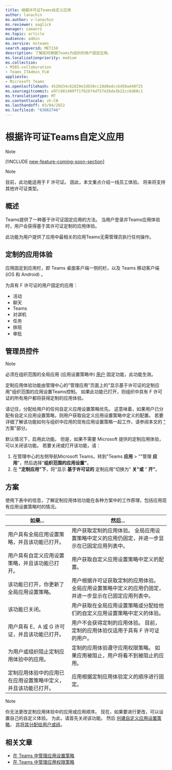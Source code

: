 ```yaml
---
title: 根据许可证Teams自定义应用
author: lanachin
ms.author: v-lanachin
ms.reviewer: aaglick
manager: samanro
ms.topic: article
audience: admin
ms.service: msteams
search.appverid: MET150
description: 了解如何根据Teams为组织的用户固定应用。
ms.localizationpriority: medium
ms.collection:
- M365-collaboration
- Teams_ITAdmin_FLW
appliesto:
- Microsoft Teams
ms.openlocfilehash: 4520d34c62829e2db50cc18d0edcc6450a440f25
ms.sourcegitcommit: e97c981489ff1f02674df57426da3b22cc6d68c1
ms.translationtype: MT
ms.contentlocale: zh-CN
ms.lasthandoff: 03/04/2022
ms.locfileid: "63062746"
---
```

# <a name="tailor-your-teams-apps-based-on-license"></a>根据许可证Teams自定义应用

> [!NOTE]
> [!INCLUDE [new-feature-coming-soon-section](includes/new-feature-coming-soon-section.md)]

> [!NOTE]
> 目前，此功能适用于 F 许可证。 因此，本文重点介绍一线员工体验。 将来将支持其他许可证类型。

## <a name="overview"></a>概述

Teams提供了一种基于许可证固定应用的方法。 当用户登录并Teams应用体验时，用户会获得基于其许可证定制的应用体验。

此功能为用户提供了应用中最相关的应用Teams无需管理员执行任何操作。

## <a name="tailored-app-experience"></a>定制的应用体验

应用固定到应用栏，即 Teams 桌面客户端一侧的栏，以及 Teams 移动客户端 (iOS 和 Android) 。

为具有 F 许可证的用户固定的应用：

- 活动
- 聊天
- Teams
- 对讲机
- 任务
- 排班
- 审批

## <a name="admin-controls"></a>管理员控件

> [!NOTE]
> 必须在组织范围的全局应用 (应用设置策略中) [用户](teams-app-setup-policies.md) 固定功能，此功能生效。

定制应用体验功能由管理中心的"管理应用"页面上的"显示基于许可证的定制应用"组织范围的应用[](manage-apps.md#manage-org-wide-app-settings)设置Teams控制。 如果此功能已打开，则组织中具有 F 许可证的所有用户都将获得定制的应用体验。

请记住，分配给用户的任何自定义应用设置策略优先。 这意味着，如果用户已分配有自定义应用设置策略，则用户获取自定义应用设置策略中定义的配置。 若要详细了解该功能如何与组织中应用的现有应用设置策略一起工作，请参阅本文的 ["](#scenarios) 方案"部分。

默认情况下，启用此功能。 但是，如果不需要 Microsoft 提供的定制应用体验，可以关闭该功能。 若要关闭或打开该功能，请：

1. 在管理中心的左侧导航Microsoft Teams，转到"Teams **应用** > ""管理 **应用**"，然后选择"**组织范围的应用设置"**。
2. 在 **"定制应用"下**，将"显示 **基于许可证的** 定制应用"切换为" **关"或** " **开"**。

## <a name="scenarios"></a>方案

使用下表中的信息，了解定制应用体验功能在各种方案中的工作原理，包括应用现有应用设置策略时的情况。

|如果...  |然后... |
|---------|---------|
|用户具有全局应用设置策略，并且该功能已打开。     | 用户获取定制的应用体验。 全局应用设置策略中定义的应用仍固定，并进一步显示在已固定应用列表中。      |
|用户具有自定义应用设置策略，并且该功能已打开。    |用户获取自定义应用设置策略中定义的配置。          |
|该功能已打开，你更新了全局应用设置策略。     |用户根据许可证获取定制的应用体验。 全局应用设置策略中定义的应用仍固定，并进一步显示在已固定应用列表中。          |
|该功能已关闭。   | 用户获取在全局应用设置策略或分配给他们的自定义应用设置策略中定义的体验。          |
|用户具有 E、A 或 G 许可证，并且该功能已打开。   | 用户不会获得定制的应用体验。 目前，定制的应用体验仅适用于具有 F 许可证的用户。        |
|为用户或组织阻止定制应用体验中的应用。      |定制的应用体验遵守应用权限策略。 如果应用被阻止，用户将看不到被阻止的应用。           |
|定制应用体验中的应用已在应用设置策略中定义，并且该功能已打开。 |应用根据定制应用体验定义的顺序进行固定。        |

> [!NOTE]
> 你无法更改定制应用体验中的应用或应用顺序。 现在，如果要进行更改，可以设置自己的自定义体验。 为此，请首先关闭该功能。 然后 [创建自定义应用设置策略](teams-app-setup-policies.md)， [并将其分配给用户或组](assign-policies-users-and-groups.md)。

## <a name="related-articles"></a>相关文章

- [在 Teams 中管理应用设置策略](teams-app-setup-policies.md)
- [在 Teams 中管理应用权限策略](teams-app-permission-policies.md)
